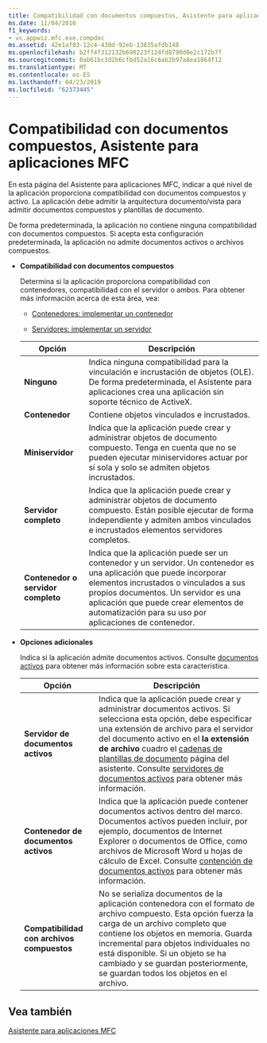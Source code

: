 ```yaml
---
title: Compatibilidad con documentos compuestos, Asistente para aplicaciones MFC
ms.date: 11/04/2016
f1_keywords:
- vc.appwiz.mfc.exe.compdoc
ms.assetid: 42e1af83-12c4-438d-92eb-13835afdb148
ms.openlocfilehash: b2ff4f312132b690223f124fd8790d0e2c172b7f
ms.sourcegitcommit: 0ab61bc3d2b6cfbd52a16c6ab2b97a8ea1864f12
ms.translationtype: MT
ms.contentlocale: es-ES
ms.lasthandoff: 04/23/2019
ms.locfileid: "62373445"
---
```

# <a name="compound-document-support-mfc-application-wizard"></a>Compatibilidad con documentos compuestos, Asistente para aplicaciones MFC

En esta página del Asistente para aplicaciones MFC, indicar a qué nivel de la aplicación proporciona compatibilidad con documentos compuestos y activo. La aplicación debe admitir la arquitectura documento/vista para admitir documentos compuestos y plantillas de documento.

De forma predeterminada, la aplicación no contiene ninguna compatibilidad con documentos compuestos. Si acepta esta configuración predeterminada, la aplicación no admite documentos activos o archivos compuestos.

- **Compatibilidad con documentos compuestos**

  Determina si la aplicación proporciona compatibilidad con contenedores, compatibilidad con el servidor o ambos. Para obtener más información acerca de esta área, vea:

  - [Contenedores: implementar un contenedor](../../mfc/containers-implementing-a-container.md)

  - [Servidores: implementar un servidor](../../mfc/servers-implementing-a-server.md)

  |Opción|Descripción|
  |------------|-----------------|
  |**Ninguno**|Indica ninguna compatibilidad para la vinculación e incrustación de objetos (OLE). De forma predeterminada, el Asistente para aplicaciones crea una aplicación sin soporte técnico de ActiveX.|
  |**Contenedor**|Contiene objetos vinculados e incrustados.|
  |**Miniservidor**|Indica que la aplicación puede crear y administrar objetos de documento compuesto. Tenga en cuenta que no se pueden ejecutar miniservidores actuar por sí sola y solo se admiten objetos incrustados.|
  |**Servidor completo**|Indica que la aplicación puede crear y administrar objetos de documento compuesto. Están posible ejecutar de forma independiente y admiten ambos vinculados e incrustados elementos servidores completos.|
  |**Contenedor o servidor completo**|Indica que la aplicación puede ser un contenedor y un servidor. Un contenedor es una aplicación que puede incorporar elementos incrustados o vinculados a sus propios documentos. Un servidor es una aplicación que puede crear elementos de automatización para su uso por aplicaciones de contenedor.|

- **Opciones adicionales**

  Indica si la aplicación admite documentos activos. Consulte [documentos activos](../../mfc/active-documents.md) para obtener más información sobre esta característica.

  |Opción|Descripción|
  |------------|-----------------|
  |**Servidor de documentos activos**|Indica que la aplicación puede crear y administrar documentos activos. Si selecciona esta opción, debe especificar una extensión de archivo para el servidor del documento activo en el **la extensión de archivo** cuadro el [cadenas de plantillas de documento](../../mfc/reference/document-template-strings-mfc-application-wizard.md) página del asistente. Consulte [servidores de documentos activos](../../mfc/active-document-servers.md) para obtener más información.|
  |**Contenedor de documentos activos**|Indica que la aplicación puede contener documentos activos dentro del marco. Documentos activos pueden incluir, por ejemplo, documentos de Internet Explorer o documentos de Office, como archivos de Microsoft Word u hojas de cálculo de Excel. Consulte [contención de documentos activos](../../mfc/active-document-containment.md) para obtener más información.|
  |**Compatibilidad con archivos compuestos**|No se serializa documentos de la aplicación contenedora con el formato de archivo compuesto. Esta opción fuerza la carga de un archivo completo que contiene los objetos en memoria. Guarda incremental para objetos individuales no está disponible. Si un objeto se ha cambiado y se guardan posteriormente, se guardan todos los objetos en el archivo.|

## <a name="see-also"></a>Vea también

[Asistente para aplicaciones MFC](../../mfc/reference/mfc-application-wizard.md)
